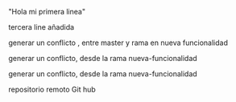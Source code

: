 "Hola mi primera linea"

tercera line añadida

generar un conflicto , entre master y rama en nueva funcionalidad


generar un conflicto, desde la rama nueva-funcionalidad


generar un conflicto, desde la rama nueva-funcionalidad

repositorio remoto Git hub
